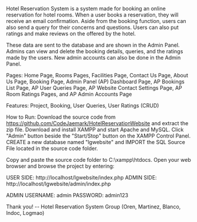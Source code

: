 Hotel Reservation System is a system made for booking an online reservation for hotel rooms. When a user books a reservation, they will receive an email confirmation. Aside from the booking function, users can also send a query for their concerns and questions. Users can also put ratings and make reviews on the offered by the hotel.

These data are sent to the database and are shown in the Admin Panel. Admins can view and delete the booking details, queries, and the ratings made by the users. New admin accounts can also be done in the Admin Panel.

Pages: Home Page, Rooms Pages, Facilities Page, Contact Us Page, About Us Page, Booking Page, Admin Panel (AP) Dashboard Page, AP Bookings List Page, AP User Queries Page, AP Website Contact Settings Page, AP Room Ratings Pages, and AP Admin Accounts Page

Features: Project, Booking, User Queries, User Ratings (CRUD)

How to Run: Download the source code from https://github.com/CodeJaemark/HotelReservationWebsite and extract the zip file. Download and install XAMPP and start Apache and MySQL. Click "Admin" button beside the "Start/Stop" button on the XAMPP Control Panel. CREATE a new database named "lgwebsite" and IMPORT the SQL Source File located in the source code folder.

Copy and paste the source code folder to C:\xampp\htdocs. Open your web browser and browse the project by entering:

USER SIDE: http://localhost/lgwebsite/index.php
ADMIN SIDE: http://localhost/lgwebsite/admin/index.php

ADMIN USERNAME: admin PASSWORD: admin123

Thank you!
-- Hotel Reservation System Group (Oren, Martinez, Blanco, Indoc, Logmao)
